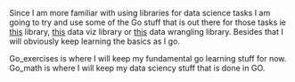 Since I am more familiar with using libraries for data science tasks I am going to try and use some of the Go stuff that is out there for those tasks ie [this](https://github.com/sjwhitworth/golearn) library, [this](https://github.com/go-echarts/go-echarts) data viz library or [this](https://github.com/go-gota/gota) data wrangling library. Besides that I will obviously keep learning the basics as I go. 

Go_exercises is where I will keep my fundamental go learning stuff for now. Go_math is where I will keep my data sciency stuff that is done in GO. 
